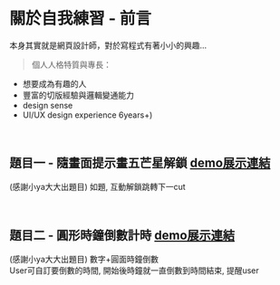 # 關於自我練習 - 前言

本身其實就是網頁設計師，對於寫程式有著小小的興趣...

> 個人人格特質與專長：
- 想要成為有趣的人
- 豐富的切版經驗與邏輯變通能力
- design sense 
- UI/UX design experience 6years+)

<br>

## 題目一 - 隨畫面提示畫五芒星解鎖 <a target="_blank" href="https://kualai.github.io/challenge/exercise01/">demo展示連結</a>

(感謝小ya大大出題目)
如題, 互動解鎖跳轉下一cut

<br>

## 題目二 - 圓形時鐘倒數計時 <a target="_blank" href="https://kualai.github.io/challenge/exercise02/">demo展示連結</a>

(感謝小ya大大出題目)
數字+圓面時鐘倒數<br>
User可自訂要倒數的時間, 開始後時鐘就一直倒數到時間結束, 提醒user